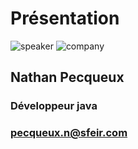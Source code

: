 <!-- .slide: class="speaker-slide" -->

# Présentation

![speaker](./assets/images/nathan.jpeg)
![company](./assets/images/logo-sfeir-blanc.png)

## Nathan Pecqueux

### Développeur java

<!-- .element: class="icon-rule icon-first" -->

### pecqueux.n@sfeir.com

<!-- .element: class="icon-twitter icon-second" -->
